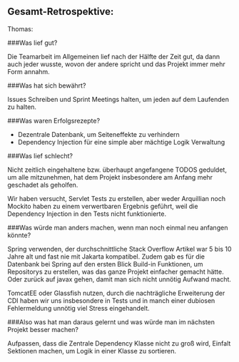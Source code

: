 ## Gesamt-Retrospektive:

Thomas:

###Was lief gut?

Die Teamarbeit im Allgemeinen lief nach der Hälfte der Zeit gut, da dann auch jeder wusste, wovon der andere spricht und 
das Projekt immer mehr Form annahm.

###Was hat sich bewährt?

Issues Schreiben und Sprint Meetings halten, um jeden auf dem Laufenden zu halten.

###Was waren Erfolgsrezepte?

- Dezentrale Datenbank, um Seiteneffekte zu verhindern
- Dependency Injection für eine simple aber mächtige Logik Verwaltung

###Was lief schlecht?

Nicht zeitlich eingehaltene bzw. überhaupt angefangene TODOS geduldet, um alle mitzunehmen,
hat dem Projekt insbesondere am Anfang mehr geschadet als geholfen.

Wir haben versucht, Servlet Tests zu erstellen, aber weder Arquillian noch Mockito haben zu einem verwertbaren Ergebnis geführt,
weil die Dependency Injection in den Tests nicht funktionierte.

###Was würde man anders machen, wenn man noch einmal neu anfangen könnte?

Spring verwenden, der durchschnittliche Stack Overflow Artikel war 5 bis 10 Jahre alt und fast nie mit Jakarta kompatibel.
Zudem gab es für die Datenbank bei Spring auf den ersten Blick Build-in Funktionen, um Repositorys zu erstellen, was das ganze Projekt einfacher gemacht hätte.
Oder zurück auf javax gehen, damit man sich nicht unnötig Aufwand macht.

TomcatEE oder Glassfish nutzen, durch die nachträgliche Erweiterung der CDI haben wir uns insbesondere in Tests und
in manch einer dubiosen Fehlermeldung unnötig viel Stress eingehandelt.

###Also was hat man daraus gelernt und was würde man im nächsten Projekt besser machen?

Aufpassen, dass die Zentrale Dependency Klasse nicht zu groß wird, Einfalt Sektionen machen, um Logik in einer Klasse zu sortieren.

